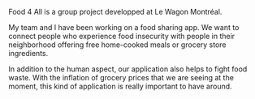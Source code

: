 Food 4 All is a group project developped at Le Wagon Montréal. 

My team and I have been working on a food sharing app. We want to connect people who experience food insecurity with people in their neighborhood offering free home-cooked meals or grocery store ingredients.

In addition to the human aspect, our application also helps to fight food waste. With the inflation of grocery prices that we are seeing at the moment, this kind of application is really important to have around.
